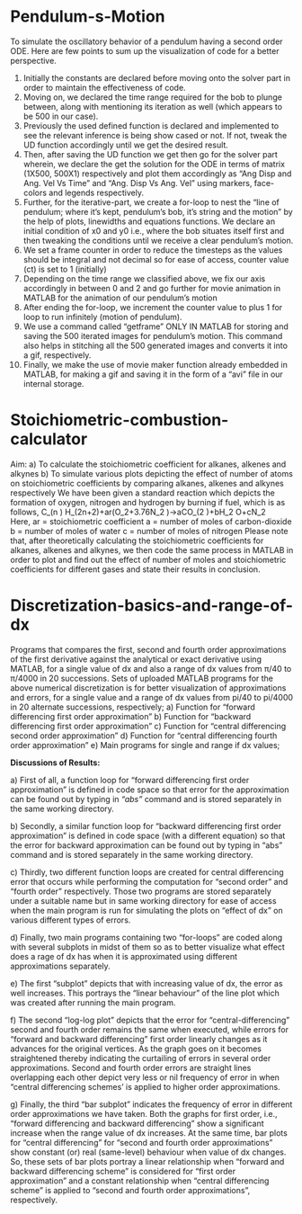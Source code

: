 # Pendulum-s-Motion
To simulate the oscillatory behavior of a pendulum having a second order ODE. 
Here are few points to sum up the visualization of code for a better perspective. 
1)	Initially the constants are declared before moving onto the solver part in order to maintain the effectiveness of code.
2)	Moving on, we declared the time range required for the bob to plunge between, along with mentioning its iteration as well (which appears to be 500 in our case). 
3)	Previously the used defined function is declared and implemented to see the relevant inference is being show cased or not. If not, tweak the UD function accordingly until we get the desired result.
4)	Then, after saving the UD function we get then go for the solver part wherein, we declare the get the solution for the ODE in terms of matrix (1X500, 500X1) respectively and plot them accordingly as “Ang Disp and Ang. Vel Vs Time” and “Ang. Disp Vs Ang. Vel” using markers, face-colors and legends respectively.
5)	Further, for the iterative-part, we create a for-loop to nest the “line of pendulum; where it’s kept, pendulum’s bob, it’s string and the motion” by the help of plots, linewidths and equations functions. We declare an initial condition of x0 and y0 i.e., where the bob situates itself first and then tweaking the conditions until we receive a clear pendulum’s motion. 
6)	We set a frame counter in order to reduce the timesteps as the values should be integral and not decimal so for ease of access, counter value (ct) is set to 1 (initially)
7)	Depending on the time range we classified above, we fix our axis accordingly in between 0 and 2 and go further for movie animation in MATLAB for the animation of our pendulum’s motion
8)	After ending the for-loop, we increment the counter value to plus 1 for loop to run infinitely (motion of pendulum). 
9)	We use a command called “getframe” ONLY IN MATLAB for storing and saving the 500 iterated images for pendulum’s motion. This command also helps in stitching all the 500 generated images and converts it into a gif, respectively.
10)	Finally, we make the use of movie maker function already embedded in MATLAB, for making a gif and saving it in the form of a “avi” file in our internal storage.

# Stoichiometric-combustion-calculator
Aim: 
a) To calculate the stoichiometric coefficient for alkanes, alkenes and alkynes 
b) To simulate various plots depicting the effect of number of atoms on stoichiometric coefficients by comparing alkanes, alkenes and alkynes respectively
We have been given a standard reaction which depicts the formation of oxygen, nitrogen and hydrogen by burning if fuel, which is as follows, 
C_(n ) H_(2n+2)+ar(O_2+3.76N_2 )→aCO_(2 )+bH_2 O+cN_2       
Here, 
ar = stoichiometric coefficient 
a = number of moles of carbon-dioxide
b = number of moles of water 
c = number of moles of nitrogen
Please note that, after theoretically calculating the stoichiometric coefficients for alkanes, alkenes and alkynes, we then code the same process in MATLAB in order to plot and find out the effect of number of moles and stoichiometric coefficients for different gases and state their results in conclusion.


# Discretization-basics-and-range-of-dx
Programs that compares the first, second and fourth order approximations of the first derivative against the analytical or exact derivative using MATLAB, for a single value of dx and also a range of dx values from π/40 to π/4000 in 20 successions. 
Sets of uploaded MATLAB programs for the above numerical discretization is for better visualization of approximations and errors, for a single value and a range of dx values from pi/40 to pi/4000 in 20 alternate successions, respectively;
a)	Function for “forward differencing first order approximation”
b)	Function for “backward differencing first order approximation”
c)	Function for “central differencing second order approximation”
d)	Function for “central differencing fourth order approximation”
e)  Main programs for single and range if dx values;

**Discussions of Results:**

a)	First of all, a function loop for “forward differencing first order approximation” is defined in code space so that error for the approximation can be found out by typing in _“abs”_ command and is stored separately in the same working directory.

b)	Secondly, a similar function loop for “backward differencing first order approximation” is defined in code space (with a different equation) so that the error for backward approximation can be found out by typing in “abs” command and is stored separately in the same working directory.

c)	Thirdly, two different function loops are created for central differencing error that occurs while performing the computation for “second order” and “fourth order” respectively. Those two programs are stored separately under a suitable name but in same working directory for ease of access when the main program is run for simulating the plots on “effect of dx” on various different types of errors.

d)	Finally, two main programs containing two “for-loops” are coded along with several subplots in midst of them so as to better visualize what effect does a rage of dx has when it is approximated using different approximations separately. 

e)	The first “subplot” depicts that with increasing value of dx, the error as well increases. This portrays the “linear behaviour” of the line plot which was created after running the main program.

f)	The second “log-log plot” depicts that the error for “central-differencing” second and fourth order remains the same when executed, while errors for “forward and backward differencing” first order linearly changes as it advances for the original vertices. As the graph goes on it becomes straightened thereby indicating the curtailing of errors in several order approximations. Second and fourth order errors are straight lines overlapping each other depict very less or nil frequency of error in when “central differencing schemes’ is applied to higher order approximations.

g)	Finally, the third “bar subplot” indicates the frequency of error in different order approximations we have taken. Both the graphs for first order, i.e., “forward differencing and backward differencing” show a significant increase when the range value of dx increases. At the same time, bar plots for “central differencing” for “second and fourth order approximations” show constant (or) real (same-level) behaviour when value of dx changes. So, these sets of bar plots portray a linear relationship when “forward and backward differencing scheme” is considered for “first order approximation” and a constant relationship when “central differencing scheme” is applied to “second and fourth order approximations”, respectively. 

